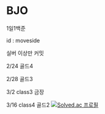 # BJO
1일1백준

id : moveside

실버 이상만 커밋


2/24 골드4

2/28 골드3

3/2 class3 금장

3/16 class4 골드2
[![Solved.ac
프로필](http://mazassumnida.wtf/api/v2/generate_badge?boj=moveside)](https://solved.ac/moveside)
